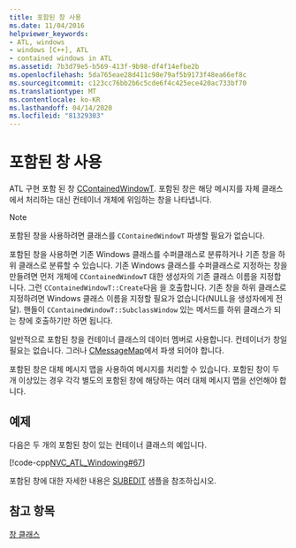 ```yaml
---
title: 포함된 창 사용
ms.date: 11/04/2016
helpviewer_keywords:
- ATL, windows
- windows [C++], ATL
- contained windows in ATL
ms.assetid: 7b3d79e5-b569-413f-9b98-df4f14efbe2b
ms.openlocfilehash: 5da765eae28d411c98e79af5b9173f48ea66ef8c
ms.sourcegitcommit: c123cc76bb2b6c5cde6f4c425ece420ac733bf70
ms.translationtype: MT
ms.contentlocale: ko-KR
ms.lasthandoff: 04/14/2020
ms.locfileid: "81329303"
---
```

# <a name="using-contained-windows"></a>포함된 창 사용

ATL 구현 포함 된 창 [CContainedWindowT](../atl/reference/ccontainedwindowt-class.md). 포함된 창은 해당 메시지를 자체 클래스에서 처리하는 대신 컨테이너 개체에 위임하는 창을 나타냅니다.

> [!NOTE]
> 포함된 창을 사용하려면 클래스를 `CContainedWindowT` 파생할 필요가 없습니다.

포함된 창을 사용하면 기존 Windows 클래스를 수퍼클래스로 분류하거나 기존 창을 하위 클래스로 분류할 수 있습니다. 기존 Windows 클래스를 수퍼클래스로 지정하는 창을 만들려면 먼저 개체에 `CContainedWindowT` 대한 생성자의 기존 클래스 이름을 지정합니다. 그런 `CContainedWindowT::Create`다음 을 호출합니다. 기존 창을 하위 클래스로 지정하려면 Windows 클래스 이름을 지정할 필요가 없습니다(NULL을 생성자에게 전달). 핸들이 `CContainedWindowT::SubclassWindow` 있는 메서드를 하위 클래스가 되는 창에 호출하기만 하면 됩니다.

일반적으로 포함된 창을 컨테이너 클래스의 데이터 멤버로 사용합니다. 컨테이너가 창일 필요는 없습니다. 그러나 [CMessageMap](../atl/reference/cmessagemap-class.md)에서 파생 되어야 합니다.

포함된 창은 대체 메시지 맵을 사용하여 메시지를 처리할 수 있습니다. 포함된 창이 두 개 이상있는 경우 각각 별도의 포함된 창에 해당하는 여러 대체 메시지 맵을 선언해야 합니다.

## <a name="example"></a>예제

다음은 두 개의 포함된 창이 있는 컨테이너 클래스의 예입니다.

[!code-cpp[NVC_ATL_Windowing#67](../atl/codesnippet/cpp/using-contained-windows_1.h)]

포함된 창에 대한 자세한 내용은 [SUBEDIT](https://github.com/Microsoft/VCSamples/tree/master/VC2008Samples/ATL/Controls/SubEdit) 샘플을 참조하십시오.

## <a name="see-also"></a>참고 항목

[창 클래스](../atl/atl-window-classes.md)
